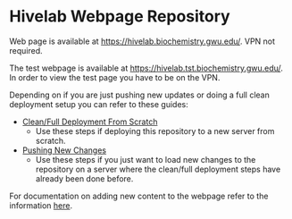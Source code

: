 # Hivelab Webpage Repository 

Web page is available at https://hivelab.biochemistry.gwu.edu/. VPN not required. 

The test webpage is available at https://hivelab.tst.biochemistry.gwu.edu/. In order to view the test page you have to be on the VPN. 

Depending on if you are just pushing new updates or doing a full clean deployment setup you can refer to these guides:
- [Clean/Full Deployment From Scratch](/documentation/clean_deployment.md) 
    - Use these steps if deploying this repository to a new server from scratch. 
- [Pushing New Changes](/documentation/pulling_new_changes.md)
    - Use these steps if you just want to load new changes to the repository on a server where the clean/full deployment steps have already been done before. 

For documentation on adding new content to the webpage refer to the information [here](/documentation/site_changes.md).
